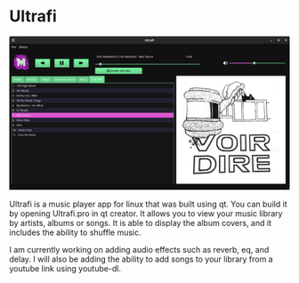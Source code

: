 # Ultrafi

![Screenshot of application](mdimages/home.png)

Ultrafi is a music player app for linux that was built using qt. You can build it by opening Ultrafi.pro in qt creator. It allows you to view your music library by artists, albums or songs. It is able to display the album covers, and it includes the ability to shuffle music. 

I am currently working on adding audio effects such as reverb, eq, and delay. I will also be adding the ability to add songs to your library from a youtube link using youtube-dl.
